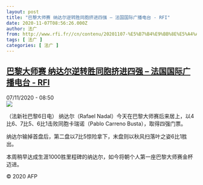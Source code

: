 ```yaml
---
layout: post
title: "巴黎大师赛 纳达尔逆转胜同胞挤进四强 – 法国国际广播电台 - RFI"
date: 2020-11-07T08:56:26.000Z
author: 法广
from: http://www.rfi.fr//cn/contenu/20201107-%E5%B7%B4%E9%BB%8E%E5%A4%A7%E5%B8%88%E8%B5%9B-%E7%BA%B3%E8%BE%BE%E5%B0%94%E9%80%86%E8%BD%AC%E8%83%9C%E5%90%8C%E8%83%9E%E6%8C%A4%E8%BF%9B%E5%9B%9B%E5%BC%BA
tags: [ 法广 ]
categories: [ 法广 ]
---
```

<!--1604739386000-->
[巴黎大师赛 纳达尔逆转胜同胞挤进四强 – 法国国际广播电台 - RFI](http://www.rfi.fr//cn/contenu/20201107-%E5%B7%B4%E9%BB%8E%E5%A4%A7%E5%B8%88%E8%B5%9B-%E7%BA%B3%E8%BE%BE%E5%B0%94%E9%80%86%E8%BD%AC%E8%83%9C%E5%90%8C%E8%83%9E%E6%8C%A4%E8%BF%9B%E5%9B%9B%E5%BC%BA)
------

<div>
<div>07/11/2020 - 08:50</div><img src="https://s.rfi.fr/media/display/71979688-20cf-11eb-b2dd-005056bff430/w:310/p:16x9/spo0001b.201107155002.jpg"><div class="t-content__body u-clearfix">            <p>（法新社巴黎6日电）    纳达尔（Rafael Nadal）今天在巴黎大师赛后来居上，以4比6、7比5、6比1击败同胞卡瑞诺（Pablo Carreno Busta），取得四强门票。</p><p>    纳达尔输掉首盘后，第二盘以7比5惊险拿下，末盘则以秋风扫落叶之姿6比1胜出。</p><p>    本周稍早达成生涯1000胜里程碑的纳达尔，如今将朝个人第一座巴黎大师赛金杯迈进。</p>            <p class="t-copyright">© 2020 AFP</p>        </div>
</div>
